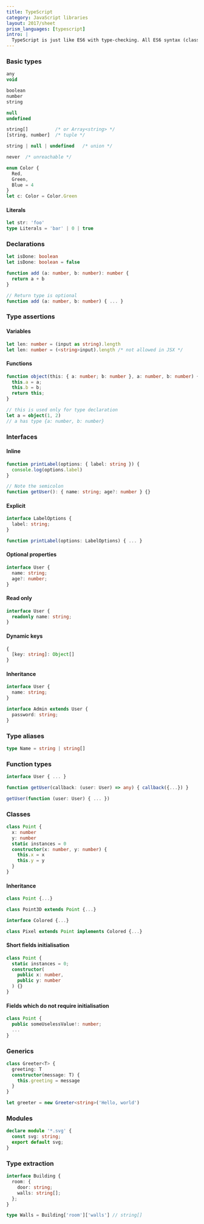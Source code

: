 ```yaml
---
title: TypeScript
category: JavaScript libraries
layout: 2017/sheet
prism_languages: [typescript]
intro: |
  TypeScript is just like ES6 with type-checking. All ES6 syntax (classes, etc) should work.
---
```


### Basic types

```ts
any
void

boolean
number
string

null
undefined

string[]          /* or Array<string> */
[string, number]  /* tuple */

string | null | undefined   /* union */

never  /* unreachable */
```

```ts
enum Color {
  Red,
  Green,
  Blue = 4
}
let c: Color = Color.Green
```

#### Literals

```ts
let str: 'foo'
type Literals = 'bar' | 0 | true
```

### Declarations

```ts
let isDone: boolean
let isDone: boolean = false
```

```ts
function add (a: number, b: number): number {
  return a + b
}

// Return type is optional
function add (a: number, b: number) { ... }
```

### Type assertions

#### Variables

```ts
let len: number = (input as string).length
let len: number = (<string>input).length /* not allowed in JSX */
```

#### Functions

```ts
function object(this: { a: number; b: number }, a: number, b: number) {
  this.a = a;
  this.b = b;
  return this;
}

// this is used only for type declaration
let a = object(1, 2)
// a has type {a: number, b: number}
```

### Interfaces

#### Inline

```ts
function printLabel(options: { label: string }) {
  console.log(options.label)
}

// Note the semicolon
function getUser(): { name: string; age?: number } {}
```

#### Explicit

```ts
interface LabelOptions {
  label: string;
}

function printLabel(options: LabelOptions) { ... }
```

#### Optional properties

```ts
interface User {
  name: string;
  age?: number;
}
```

#### Read only

```ts
interface User {
  readonly name: string;
}
```

#### Dynamic keys

```ts
{
  [key: string]: Object[]
}
```

#### Inheritance

```ts
interface User {
  name: string;
}

interface Admin extends User {
  password: string;
}
```

### Type aliases

```ts
type Name = string | string[]
```

### Function types

```ts
interface User { ... }

function getUser(callback: (user: User) => any) { callback({...}) }

getUser(function (user: User) { ... })
```

### Classes

```ts
class Point {
  x: number
  y: number
  static instances = 0
  constructor(x: number, y: number) {
    this.x = x
    this.y = y
  }
}
```

#### Inheritance

```ts
class Point {...}

class Point3D extends Point {...}

interface Colored {...}

class Pixel extends Point implements Colored {...}
```

#### Short fields initialisation

```ts
class Point {
  static instances = 0;
  constructor(
    public x: number,
    public y: number
  ) {}
}
```

#### Fields which do not require initialisation

```ts
class Point {
  public someUselessValue!: number;
  ...
}
```

### Generics

```ts
class Greeter<T> {
  greeting: T
  constructor(message: T) {
    this.greeting = message
  }
}

let greeter = new Greeter<string>('Hello, world')
```

### Modules

```ts
declare module '*.svg' {
  const svg: string;
  export default svg;
}
```

### Type extraction

```ts
interface Building {
  room: {
    door: string;
    walls: string[];
  };
}

type Walls = Building['room']['walls'] // string[]
```
